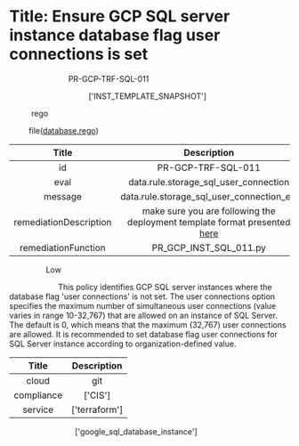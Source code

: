 



# Title: Ensure GCP SQL server instance database flag user connections is set


***<font color="white">Master Test Id:</font>*** PR-GCP-TRF-SQL-011

***<font color="white">Master Snapshot Id:</font>*** ['INST_TEMPLATE_SNAPSHOT']

***<font color="white">type:</font>*** rego

***<font color="white">rule:</font>*** file([database.rego])  
  
  
  
  

|Title|Description|
| :---: | :---: |
|id|PR-GCP-TRF-SQL-011|
|eval|data.rule.storage_sql_user_connection|
|message|data.rule.storage_sql_user_connection_err|
|remediationDescription|make sure you are following the deployment template format presented <a href='https://cloud.google.com/sql/docs/mysql/admin-api/rest/v1beta4/instances' target='_blank'>here</a>|
|remediationFunction|PR_GCP_INST_SQL_011.py|


***<font color="white">Severity:</font>*** Low

***<font color="white">Description:</font>*** This policy identifies GCP SQL server instances where the database flag 'user connections' is not set. The user connections option specifies the maximum number of simultaneous user connections (value varies in range 10-32,767) that are allowed on an instance of SQL Server. The default is 0, which means that the maximum (32,767) user connections are allowed. It is recommended to set database flag user connections for SQL Server instance according to organization-defined value.  
  
  

|Title|Description|
| :---: | :---: |
|cloud|git|
|compliance|['CIS']|
|service|['terraform']|


***<font color="white">Resource Types:</font>*** ['google_sql_database_instance']


[database.rego]: https://github.com/prancer-io/prancer-compliance-test/tree/master/google/terraform/database.rego
